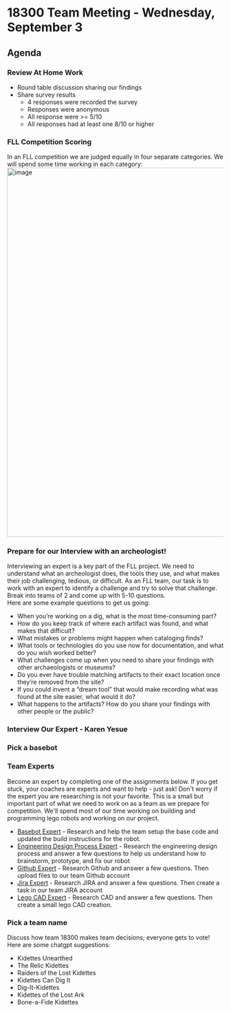 # 18300 Team Meeting - Wednesday, September 3
## Agenda
### Review At Home Work
 - Round table discussion sharing our findings
 - Share survey results
   - 4 responses were recorded the survey
   - Responses were anonymous
   - All response were >= 5/10
   - All responses had at least one 8/10 or higher

### FLL Competition Scoring
In an FLL competition we are judged equally in four separate categories.  We will spend some time working in each category:
<img width="815" height="857" alt="image" src="https://github.com/user-attachments/assets/35d1f54e-d16e-4bcf-b9fb-74d43fed4e8e" />


### Prepare for our Interview with an archeologist!
Interviewing an expert is a key part of the FLL project.  We need to understand what an archeologist does, the tools they use, and what makes their job challenging, tedious, or difficult.  As an FLL team, our task is to work with an expert to identify a challenge and try to solve that challenge.  
Break into teams of 2 and come up with 5-10 questions.  
Here are some example questions to get us going:
- When you’re working on a dig, what is the most time-consuming part?
- How do you keep track of where each artifact was found, and what makes that difficult?
- What mistakes or problems might happen when cataloging finds?
- What tools or technologies do you use now for documentation, and what do you wish worked better?
- What challenges come up when you need to share your findings with other archaeologists or museums?
- Do you ever have trouble matching artifacts to their exact location once they’re removed from the site?
- If you could invent a “dream tool” that would make recording what was found at the site easier, what would it do?
- What happens to the artifacts?  How do you share your findings with other people or the public?

### Interview Our Expert - Karen Yesue

### Pick a basebot

### Team Experts
Become an expert by completing one of the assignments below.  If you get stuck, your coaches are experts and want to help - just ask!  Don't worry if the expert you are researching is not your favorite.  This is a small but important part of what we need to work on as a team as we prepare for competition.  We'll spend most of our time working on building and programming lego robots and working on our project.
- [Basebot Expert](basebot.html) - Research and help the team setup the base code and updated the build instructions for the robot.
- [Engineering Design Process Expert](engineering.html) - Research the engineering design process and answer a few questions to help us understand how to brainstorm, prototype, and fix our robot
- [Github Expert](github.html) - Research Github and answer a few questions.  Then upload files to our team Github account
- [Jira Expert](jira.html) - Research JIRA and answer a few questions.  Then create a task in our team JIRA account
- [Lego CAD Expert](lego_cad.html) - Research CAD and answer a few questions.  Then create a small lego CAD creation.

### Pick a team name
Discuss how team 18300 makes team decisions; everyone gets to vote!
Here are some chatgpt suggestions:
   - Kidettes Unearthed
   - The Relic Kidettes
   - Raiders of the Lost Kidettes
   - Kidettes Can Dig It
   - Dig-It-Kidettes
   - Kidettes of the Lost Ark
   - Bone-a-Fide Kidettes
